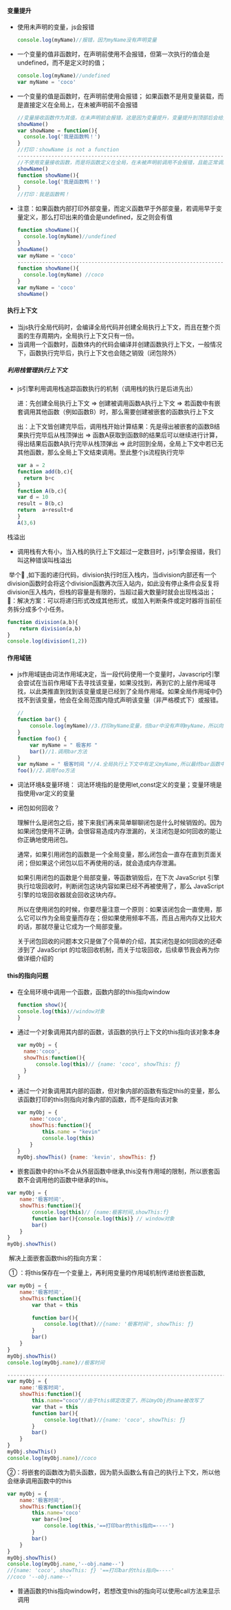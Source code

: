 #### 变量提升

- 使用未声明的变量，js会报错

  ```javascript
  console.log(myName)//报错，因为myName没有声明变量
  ```

- 一个变量的值非函数时，在声明前使用不会报错，但第一次执行的值会是undefined，而不是定义时的值；

  ```javascript
  console.log(myName)//undefined 
  var myName = 'coco' 
  ```

- 一个变量的值是函数时，在声明前使用会报错；
  如果函数不是用变量装载，而是直接定义在全局上，在未被声明前不会报错

  ```javascript
  //变量接收函数作为其值，在未声明前会报错，这是因为变量提升，变量提升到顶部后会给变量设定默认值undefined，所以调用showName()相当于undefined()
  showName()
  var showName = function(){
  	console.log('我是函数鸭！')
  }
  //打印：showName is not a function
  -----------------------------------------------------------------------------------------
  //不使用变量接收函数，而是将函数定义在全局，在未被声明前调用不会报错，且能正常调用
  showName()
  function showName(){
  	console.log('我是函数鸭！')
  }
  //打印：我是函数鸭！
  ```

- 注意：如果函数内部打印外部变量，而定义函数早于外部变量，若调用早于变量定义，那么打印出来的值会是undefined，反之则会有值

  ```javascript
  function showName(){
  	console.log(myName)//undefined
  }
  showName()
  var myName = 'coco' 
  -------------------------------------------------------------------------------------
  function showName(){
  	console.log(myName) //coco
  }
  var myName = 'coco' 
  showName()
  ```

  

#### 执行上下文

- 当js执行全局代码时，会编译全局代码并创建全局执行上下文，而且在整个页面的生存周期内，全局执行上下文只有一份。
- 当调用一个函数时，函数体内的代码会编译并创建函数执行上下文，一般情况下，函数执行完毕后，执行上下文也会随之销毁（闭包除外）

##### 利用栈管理执行上下文

- js引擎利用调用栈追踪函数执行的机制（调用栈的执行是后进先出）

  进：先创建全局执行上下文 => 创建被调用函数A执行上下文 => 若函数中有嵌套调用其他函数（例如函数B）时，那么需要创建被嵌套的函数执行上下文

  出：上下文皆创建完毕后，调用栈开始计算结果：先是得出被嵌套的函数B结果执行完毕后从栈顶弹出 => 函数A获取到函数B的结果后可以继续进行计算，得出结果后函数A执行完毕从栈顶弹出 => 此时回到全局，全局上下文中若已无其他函数，那么全局上下文结束调用。至此整个js流程执行完毕

  ```javascript
  var a = 2
  function add(b,c){
    return b+c
  }
  function A(b,c){
  var d = 10
  result = B(b,c)
  return  a+result+d
  }
  A(3,6)
  ```

  

栈溢出

- 调用栈有大有小，当入栈的执行上下文超过一定数目时，js引擎会报错，我们叫这种错误叫栈溢出

​	举个🌰 ,如下面的递归代码，division执行时压入栈内，当division内部还有一个division函数时会将这个division函数再次压入站内，如此没有停止条件会反复将division压入栈内，但栈的容量是有限的，当超过最大数量时就会出现栈溢出；
​	🌺：解决方案：可以将递归形式改成其他形式，或加入判断条件或定时器将当前任务拆分成多个小任务。

```javascript
function division(a,b){
    return division(a,b)
}
console.log(division(1,2))
```

#### 作用域链

- js作用域链由词法作用域决定，当一段代码使用一个变量时，Javascript引擎会尝试在当前作用域下去寻找该变量，如果没找到，再到它的上层作用域寻找，以此类推直到找到该变量或是已经到了全局作用域。如果全局作用域中仍找不到该变量，他会在全局范围内隐式声明该变量（非严格模式下）或报错。

  ```javascript
  //
  function bar() {
      console.log(myName)//3.打印myName变量，但bar中没有声明myName，所以向上查找
  }
  function foo() {
      var myName = " 极客邦 "
      bar()//1.调用bar方法
  }
  var myName = " 极客时间 "//4.全局执行上下文中有定义myName,所以最终bar函数中的打印会得出结果是“极客时间”
  foo()//2.调用foo方法
  ```

  

- 词法环境&变量环境：
  词法环境指的是使用let,const定义的变量；变量环境是指使用var定义的变量

- 闭包如何回收？

  理解什么是闭包之后，接下来我们再来简单聊聊闭包是什么时候销毁的。因为如果闭包使用不正确，会很容易造成内存泄漏的，关注闭包是如何回收的能让你正确地使用闭包。

  通常，如果引用闭包的函数是一个全局变量，那么闭包会一直存在直到页面关闭；但如果这个闭包以后不再使用的话，就会造成内存泄漏。

  如果引用闭包的函数是个局部变量，等函数销毁后，在下次 JavaScript 引擎执行垃圾回收时，判断闭包这块内容如果已经不再被使用了，那么 JavaScript 引擎的垃圾回收器就会回收这块内存。

  所以在使用闭包的时候，你要尽量注意一个原则：如果该闭包会一直使用，那么它可以作为全局变量而存在；但如果使用频率不高，而且占用内存又比较大的话，那就尽量让它成为一个局部变量。

  关于闭包回收的问题本文只是做了个简单的介绍，其实闭包是如何回收的还牵涉到了 JavaScript 的垃圾回收机制，而关于垃圾回收，后续章节我会再为你做详细介绍的

#### this的指向问题

- 在全局环境中调用一个函数，函数内部的this指向window

  ```javascript
  function show(){
  console.log(this)//window对象
  }
  ```

  

- 通过一个对象调用其内部的函数，该函数的执行上下文的this指向该对象本身

  ```javascript
  var myObj = {
  	name:'coco',
  	showThis:function(){
  		console.log(this)// {name: 'coco', showThis: ƒ}
  	}
  }	
  ```

  

- 通过一个对象调用其内部的函数，但对象内部的函数有指定this的变量，那么该函数打印的this则指向对象内部的函数，而不是指向该对象

  ```javascript
  var myObj = {
      name:'coco',
      showThis:function(){
          this.name = "kevin"
          console.log(this)
      }
  }
  myObj.showThis() {name: 'kevin', showThis: ƒ}
  ```

  

- 嵌套函数中的this不会从外层函数中继承,this没有作用域的限制，所以嵌套函数不会调用他的函数中继承的this。

```javascript
var myObj = {
    name:'极客时间',
    showThis:function(){
        console.log(this)//	{name:极客时间,showThis:f}
        function bar(){console.log(this)} // window对象
        bar()
    }
}
myObj.showThis()
```

​	解决上面嵌套函数this的指向方案：

​	① ：将this保存在一个变量上，再利用变量的作用域机制传递给嵌套函数,

```javascript
var myObj = {
	name:'极客时间',
	showThis:function(){
		var that = this
		
		function bar(){
			console.log(that)//{name: '极客时间', showThis: ƒ}
		}
		bar()
	}
}
myObj.showThis()
console.log(myObj.name)//极客时间

--------------------------------------------------------------------------------------------
var myObj = {
	name:'极客时间',
	showThis:function(){
		this.name="coco"//由于this绑定改变了，所以myObj的name被改写了
		var that = this
		function bar(){
			console.log(that)//{name: 'coco', showThis: ƒ}
		}
		bar()
	}
}
myObj.showThis()
console.log(myObj.name)//coco
```

②：将嵌套的函数改为箭头函数，因为箭头函数么有自己的执行上下文，所以他会继承调用函数中的this

```javascript
var myObj = {
	name:'极客时间',
	showThis:function(){
		this.name='coco'
		var bar=()=>{
			console.log(this,'==打印bar的this指向=----')
		}
        bar()
	}
}
myObj.showThis()
console.log(myObj.name,'--obj.name--')
//{name: 'coco', showThis: ƒ} '==打印bar的this指向=----'
//coco '--obj.name--'
```

- 普通函数的this指向window时，若想改变this的指向可以使用call方法来显示调用

